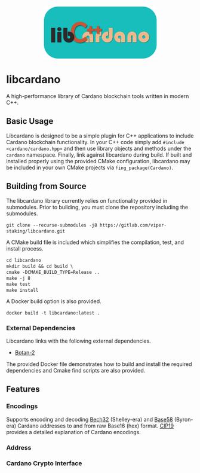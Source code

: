 <img 
    style="display: block; 
           margin-left: auto;
           margin-right: auto;
           width: 60%;"
    src="docs/img/logo.png" 
    alt="libcardano logo">
</img>

# libcardano

A high-performance library of Cardano blockchain tools written in modern C++.

## Basic Usage

Libcardano is designed to be a simple plugin for C++ applications to include Cardano blockchain functionality. In your C++ code simply add `#include <cardano/cardano.hpp>` and then use library objects and methods under the `cardano` namespace. Finally, link against libcardano during build. If built and installed properly using the provided CMake configuration, libcardano may be included in your own CMake projects via `fing_package(Cardano)`.

## Building from Source

The libcardano library currently relies on functionality provided in submodules. Prior to building, you must clone the repository including the submodules.

    git clone --recurse-submodules -j8 https://gitlab.com/viper-staking/libcardano.git

A CMake build file is included which simplifies the compilation, test, and install process.

    cd libcardano
    mkdir build && cd build \
    cmake -DCMAKE_BUILD_TYPE=Release ..
    make -j 8
    make test
    make install

A Docker build option is also provided.

    docker build -t libcardano:latest .

### External Dependencies

Libcardano links with the following external dependencies. 

* [Botan-2](https://botan.randombit.net/)

The provided Docker file demonstrates how to build and install the required dependencies and Cmake find scripts are also provided.

## Features

### Encodings

Supports encoding and decoding [Bech32](https://github.com/bitcoin/bips/blob/master/bip-0173.mediawiki) (Shelley-era) and [Base58](https://tools.ietf.org/id/draft-msporny-base58-01.html) (Byron-era) Cardano addresses to and from raw Base16 (hex) format. [CIP19](https://cips.cardano.org/cips/cip19/) provides a detailed explanation of Cardano encodings.

### Address

### Cardano Crypto Interface
